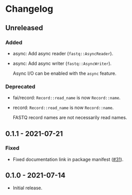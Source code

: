 # Changelog

## Unreleased

### Added

  * async: Add async reader (`fastq::AsyncReader`).

  * async: Add async writer (`fastq::AsyncWriter`).

    Async I/O can be enabled with the `async` feature.

### Deprecated

  * fai/record: `Record::read_name` is now `Record::name`.

  * record: `Record::read_name` is now `Record::name`.

    FASTQ record names are not necessarily read names.

## 0.1.1 - 2021-07-21

### Fixed

  * Fixed documentation link in package manifest ([#31]).

[#31]: https://github.com/zaeleus/noodles/issues/31

## 0.1.0 - 2021-07-14

  * Initial release.
